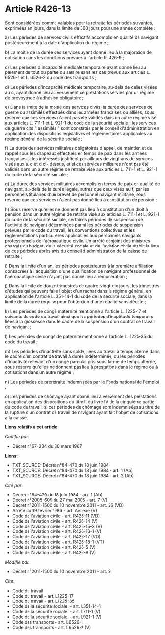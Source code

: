# Article R426-13

Sont considérées comme valables pour la retraite les périodes suivantes, exprimées en jours, dans la limite de 360 jours pour
une année complète : 

a) Les périodes de services civils effectifs accomplis en qualité de navigant postérieurement à la date d'application du
régime ; 

b) La moitié de la durée des services ayant donné lieu à la majoration de cotisation dans les conditions prévues à l'article
R. 426-9 ; 

c) Les périodes d'incapacité médicale temporaire ayant donné lieu au paiement de tout ou partie du salaire dans les cas
prévus aux articles L. 6526-1 et L. 6526-2 du code des transports ; 

d) Les périodes d'incapacité médicale temporaire, au-delà de celles visées au c, ayant donné lieu au versement de prestations
servies par un régime de prévoyance à adhésion obligatoire ; 

e) Dans la limite de la moitié des services civils, la durée des services de guerre ou assimilés effectués dans les armées
françaises ou alliées, sous réserve que ces services n'aient pas été validés dans un autre régime visé aux articles L. 711-1
et L. 921-1 du code de la sécurité sociale ; les services de guerre dits " assimilés " sont constatés par le conseil
d'administration en application des dispositions législatives et réglementaires applicables au régime général de la sécurité
sociale ; 

f) La durée des services militaires obligatoires d'appel, de maintien et de rappel sous les drapeaux effectués en temps de
paix dans les armées françaises si les intéressés justifient par ailleurs de vingt ans de services visés aux a, c et d ci-
dessus, et si ces services militaires n'ont pas été validés dans un autre régime de retraite visé aux articles L. 711-1 et L.
921-1 du code de la sécurité sociale ; 

g) La durée des services militaires accomplis en temps de paix en qualité de navigant, au-delà de la durée légale, autres que
ceux visés au f, par les personnels titulaires d'un brevet de personnel navigant militaire, sous réserve que ces services
n'aient pas donné lieu à constitution de pension ; 

h) Sous réserve qu'elles ne donnent pas lieu à constitution d'un droit à pension dans un autre régime de retraite visé aux
articles L. 711-1 et L. 921-1 du code de la sécurité sociale, certaines périodes de suspension de l'activité de navigant
déterminées parmi les périodes de suspension prévues par le code du travail, les conventions collectives et les
réglementations particulières applicables aux personnels navigants professionnels de l'aéronautique civile. Un arrêté
conjoint des ministres chargés du budget, de la sécurité sociale et de l'aviation civile établit la liste de ces périodes
après avis du conseil d'administration de la caisse de retraite ; 

i) Dans la limite d'un an, les périodes postérieures à la première affiliation consacrées à l'acquisition d'une qualification
de navigant professionnel de l'aéronautique civile n'ayant pas donné lieu à rémunération ; 

j) Dans la limite de douze trimestres de quatre-vingt-dix jours, les trimestres d'études qui peuvent faire l'objet d'un
rachat dans le régime général, en application de l'article L. 351-14-1 du code de la sécurité sociale, dans la limite de la
durée requise pour l'obtention d'une retraite sans décote ; 

k) Les périodes de congé maternité mentionné à l'article L. 1225-17 et suivants du code du travail ainsi que les périodes
d'inaptitude temporaire liées à la grossesse dans le cadre de la suspension d'un contrat de travail de navigant ; 

l) Les périodes de congé de paternité mentionné à l'article L. 1225-35 du code du travail ; 

m) Les périodes d'inactivité sans solde, liées au travail à temps alterné dans le cadre d'un contrat de travail à durée
indéterminée, ou les périodes d'inactivité relevant d'un congé parental pris sous forme de temps alterné, sous réserve
qu'elles ne donnent pas lieu à prestations dans le régime ou à cotisations dans un autre régime ; 

n) Les périodes de préretraite indemnisées par le Fonds national de l'emploi ; 

o) Les périodes de chômage ayant donné lieu à versement des prestations en application des dispositions du titre II du livre
IV de la cinquième partie du code du travail, si ces périodes de chômage sont indemnisées au titre de la rupture d'un contrat
de travail de navigant ayant fait l'objet de cotisations à la caisse.

**Liens relatifs à cet article**

_Codifié par_:

  - Décret n°67-334 du 30 mars 1967

**Liens**:

  - TXT_SOURCE: Décret n°84-470 du 18 juin 1984
  - TXT_SOURCE: Décret n°84-470 du 18 juin 1984 - art. 1 (Ab)
  - TXT_SOURCE: Décret n°84-470 du 18 juin 1984 - art. 2 (Ab)

_Cité par_:

  - Décret n°84-470 du 18 juin 1984 - art. 1 (Ab)
  - Décret n°2005-609 du 27 mai 2005 - art. 7 (V)
  - Décret n°2011-1500 du 10 novembre 2011 - art. 26 (VD)
  - Arrêté du 19 février 1986 - art. Annexe (V)
  - Code de l'aviation civile - art. R426-11 (VD)
  - Code de l'aviation civile - art. R426-14 (V)
  - Code de l'aviation civile - art. R426-15-3 (V)
  - Code de l'aviation civile - art. R426-16-1 (V)
  - Code de l'aviation civile - art. R426-17 (VD)
  - Code de l'aviation civile - art. R426-18-1 (VT)
  - Code de l'aviation civile - art. R426-5 (V)
  - Code de l'aviation civile - art. R426-9 (V)

_Modifié par_:

  - Décret n°2011-1500 du 10 novembre 2011 - art. 9

_Cite_:

  - Code du travail
  - Code du travail - art. L1225-17
  - Code du travail - art. L1225-35
  - Code de la sécurité sociale. - art. L351-14-1
  - Code de la sécurité sociale. - art. L711-1 (V)
  - Code de la sécurité sociale. - art. L921-1 (V)
  - Code des transports - art. L6526-1
  - Code des transports - art. L6526-2 (V)
